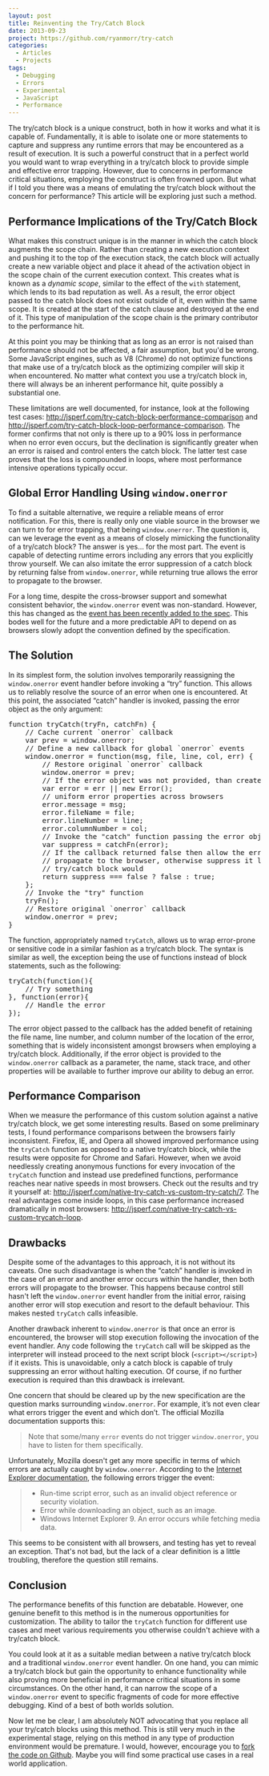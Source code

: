 ```yaml
---
layout: post
title: Reinventing the Try/Catch Block
date: 2013-09-23
project: https://github.com/ryanmorr/try-catch
categories:
  - Articles
  - Projects
tags:
  - Debugging
  - Errors
  - Experimental
  - JavaScript
  - Performance
---
```


The try/catch block is a unique construct, both in how it works and what it is capable of. Fundamentally, it is able to isolate one or more statements to capture and suppress any runtime errors that may be encountered as a result of execution. It is such a powerful construct that in a perfect world you would want to wrap everything in a try/catch block to provide simple and effective error trapping. However, due to concerns in performance critical situations, employing the construct is often frowned upon. But what if I told you there was a means of emulating the try/catch block without the concern for performance? This article will be exploring just such a method.

## Performance Implications of the Try/Catch Block

What makes this construct unique is in the manner in which the catch block augments the scope chain. Rather than creating a new execution context and pushing it to the top of the execution stack, the catch block will actually create a new variable object and place it ahead of the activation object in the scope chain of the current execution context. This creates what is known as a _dynamic scope_, similar to the effect of the `with` statement, which lends to its bad reputation as well. As a result, the error object passed to the catch block does not exist outside of it, even within the same scope. It is created at the start of the catch clause and destroyed at the end of it. This type of manipulation of the scope chain is the primary contributor to the performance hit.

At this point you may be thinking that as long as an error is not raised than performance should not be affected, a fair assumption, but you'd be wrong. Some JavaScript engines, such as V8 (Chrome) do not optimize functions that make use of a try/catch block as the optimizing compiler will skip it when encountered. No matter what context you use a try/catch block in, there will always be an inherent performance hit, quite possibly a substantial one.

These limitations are well documented, for instance, look at the following test cases: <http://jsperf.com/try-catch-block-performance-comparison> and <http://jsperf.com/try-catch-block-loop-performance-comparison>. The former confirms that not only is there up to a 90% loss in performance when no error even occurs, but the declination is significantly greater when an error is raised and control enters the catch block. The latter test case proves that the loss is compounded in loops, where most performance intensive operations typically occur.

## Global Error Handling Using `window.onerror`

To find a suitable alternative, we require a reliable means of error notification. For this, there is really only one viable source in the browser we can turn to for error trapping, that being `window.onerror`. The question is, can we leverage the event as a means of closely mimicking the functionality of a try/catch block? The answer is yes&#8230; for the most part. The event is capable of detecting runtime errors including any errors that you explicitly throw yourself. We can also imitate the error suppression of a catch block by returning false from `window.onerror`, while returning true allows the error to propagate to the browser.

For a long time, despite the cross-browser support and somewhat consistent behavior, the `window.onerror` event was non-standard. However, this has changed as the [event has been recently added to the spec](https://html.spec.whatwg.org/multipage/webappapis.html#errorevent). This bodes well for the future and a more predictable API to depend on as browsers slowly adopt the convention defined by the specification.

## The Solution

In its simplest form, the solution involves temporarily reassigning the `window.onerror` event handler before invoking a “try” function. This allows us to reliably resolve the source of an error when one is encountered. At this point, the associated “catch” handler is invoked, passing the error object as the only argument:

<div class="code-block">
  <pre class="prettyprint lang-javascript">
function tryCatch(tryFn, catchFn) {
    // Cache current `onerror` callback
    var prev = window.onerror;
    // Define a new callback for global `onerror` events
    window.onerror = function(msg, file, line, col, err) {
        // Restore original `onerror` callback
        window.onerror = prev;
        // If the error object was not provided, than create it
        var error = err || new Error();
        // uniform error properties across browsers
        error.message = msg;
        error.fileName = file;
        error.lineNumber = line;
        error.columnNumber = col;
        // Invoke the "catch" function passing the error object
        var suppress = catchFn(error);
        // If the callback returned false then allow the error to 
        // propagate to the browser, otherwise suppress it like a native 
        // try/catch block would
        return suppress === false ? false : true;
    };
    // Invoke the "try" function
    tryFn();
    // Restore original `onerror` callback
    window.onerror = prev;
}
</pre>
</div>

The function, appropriately named `tryCatch`, allows us to wrap error-prone or sensitive code in a similar fashion as a try/catch block. The syntax is similar as well, the exception being the use of functions instead of block statements, such as the following:

<div class="code-block">
  <pre class="prettyprint lang-javascript">
tryCatch(function(){
    // Try something    
}, function(error){
    // Handle the error
});
</pre>
</div>

The error object passed to the callback has the added benefit of retaining the file name, line number, and column number of the location of the error, something that is widely inconsistent amongst browsers when employing a try/catch block. Additionally, if the error object is provided to the `window.onerror` callback as a parameter, the name, stack trace, and other properties will be available to further improve our ability to debug an error.

## Performance Comparison

When we measure the performance of this custom solution against a native try/catch block, we get some interesting results. Based on some preliminary tests, I found performance comparisons between the browsers fairly inconsistent. Firefox, IE, and Opera all showed improved performance using the `tryCatch` function as opposed to a native try/catch block, while the results were opposite for Chrome and Safari. However, when we avoid needlessly creating anonymous functions for every invocation of the `tryCatch` function and instead use predefined functions, performance reaches near native speeds in most browsers. Check out the results and try it yourself at: <http://jsperf.com/native-try-catch-vs-custom-try-catch/7>. The real advantages come inside loops, in this case performance increased dramatically in most browsers: <http://jsperf.com/native-try-catch-vs-custom-trycatch-loop>.

## Drawbacks

Despite some of the advantages to this approach, it is not without its caveats. One such disadvantage is when the “catch” handler is invoked in the case of an error and another error occurs within the handler, then both errors will propagate to the browser. This happens because control still hasn't left the `window.onerror` event handler from the initial error, raising another error will stop execution and resort to the default behaviour. This makes nested `tryCatch` calls infeasible.

Another drawback inherent to `window.onerror` is that once an error is encountered, the browser will stop execution following the invocation of the event handler. Any code following the `tryCatch` call will be skipped as the interpreter will instead proceed to the next script block (`<script></script>`) if it exists. This is unavoidable, only a catch block is capable of truly suppressing an error without halting execution. Of course, if no further execution is required than this drawback is irrelevant.

One concern that should be cleared up by the new specification are the question marks surrounding `window.onerror`. For example, it’s not even clear what errors trigger the event and which don’t. The official Mozilla documentation supports this: 

> Note that some/many `error` events do not trigger `window.onerror`, you have to listen for them specifically.

Unfortunately, Mozilla doesn't get any more specific in terms of which errors are actually caught by `window.onerror`. According to the [Internet Explorer documentation](http://msdn.microsoft.com/en-us/library/ie/cc197053%28v=vs.85%29.aspx), the following errors trigger the event:

>   * Run-time script error, such as an invalid object reference or security violation.
>   * Error while downloading an object, such as an image.
>   * Windows Internet Explorer 9. An error occurs while fetching media data.

This seems to be consistent with all browsers, and testing has yet to reveal an exception. That's not bad, but the lack of a clear definition is a little troubling, therefore the question still remains.

## Conclusion

The performance benefits of this function are debatable. However, one genuine benefit to this method is in the numerous opportunities for customization. The ability to tailor the `tryCatch` function for different use cases and meet various requirements you otherwise couldn't achieve with a try/catch block.

You could look at it as a suitable median between a native try/catch block and a traditional `window.onerror` event handler. On one hand, you can mimic a try/catch block but gain the opportunity to enhance functionality while also proving more beneficial in performance critical situations in some circumstances. On the other hand, it can narrow the scope of a `window.onerror` event to specific fragments of code for more effective debugging. Kind of a best of both worlds solution.

Now let me be clear, I am absolutely NOT advocating that you replace all your try/catch blocks using this method. This is still very much in the experimental stage, relying on this method in any type of production environment would be premature. I would, however, encourage you to [fork the code on Github](https://github.com/ryanmorr/try-catch). Maybe you will find some practical use cases in a real world application.